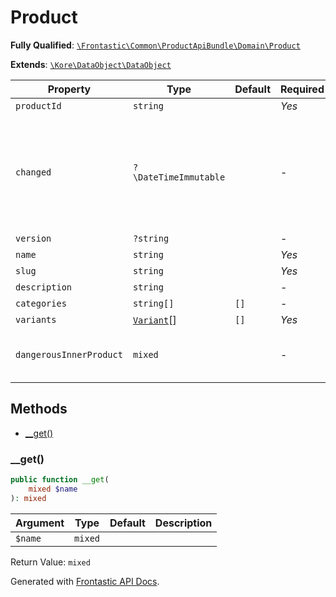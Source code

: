 #  Product

**Fully Qualified**: [`\Frontastic\Common\ProductApiBundle\Domain\Product`](../../../../src/php/ProductApiBundle/Domain/Product.php)

**Extends**: [`\Kore\DataObject\DataObject`](https://github.com/kore/DataObject)

Property|Type|Default|Required|Description
--------|----|-------|--------|-----------
`productId` | `string` |  | *Yes* | 
`changed` | `?\DateTimeImmutable` |  | - | The date and time when this product was last changed or `null` if the date is unknown.
`version` | `?string` |  | - | 
`name` | `string` |  | *Yes* | 
`slug` | `string` |  | *Yes* | 
`description` | `string` |  | - | 
`categories` | `string[]` | `[]` | - | 
`variants` | [`Variant`](Variant.md)[] | `[]` | *Yes* | 
`dangerousInnerProduct` | `mixed` |  | - | Access original object from backend

## Methods

* [__get()](#__get)

### __get()

```php
public function __get(
    mixed $name
): mixed
```

Argument|Type|Default|Description
--------|----|-------|-----------
`$name`|`mixed`||

Return Value: `mixed`

Generated with [Frontastic API Docs](https://github.com/FrontasticGmbH/apidocs).
